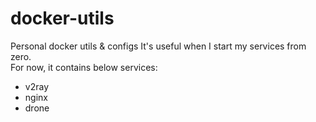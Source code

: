 # docker-utils
Personal docker utils & configs
It's useful when I start my services from zero.  
For now, it contains below services:
- v2ray
- nginx
- drone
